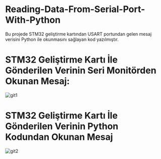 # Reading-Data-From-Serial-Port-With-Python

Bu projede STM32 geliştirme kartından USART portundan gelen mesaj verisini Python ile okunmasını sağlayan kod yazılmıştır.

# STM32 Geliştirme Kartı İle Gönderilen Verinin Seri Monitörden Okunan Mesaj:
![git1](https://user-images.githubusercontent.com/74931027/158084905-bc255bd5-8358-4322-91bd-35d51508f364.png)

# STM32 Geliştirme Kartı İle Gönderilen Verinin Python Kodundan Okunan Mesaj
![git2](https://user-images.githubusercontent.com/74931027/158084987-4259b4ed-3810-4154-a085-5c0bc2991474.png)
